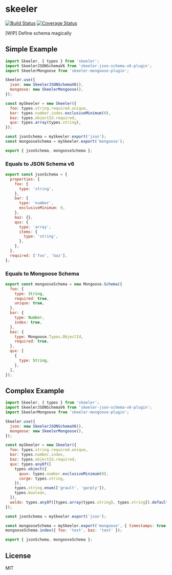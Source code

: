 # skeeler

[![Build Status](https://travis-ci.org/Cap32/skeeler.svg?branch=master)](https://travis-ci.org/Cap32/skeeler)
[![Coverage Status](https://coveralls.io/repos/github/Cap32/skeeler/badge.svg?branch=master)](https://coveralls.io/github/Cap32/skeeler?branch=master)

[WIP] Define schema magically

## Simple Example

```js
import Skeeler, { types } from 'skeeler';
import SkeelerJSONSchemaV6 from 'skeeler-json-schema-v6-plugin';
import SkeelerMongoose from 'skeeler-mongoose-plugin';

Skeeler.use({
  json: new SkeelerJSONSchemaV6(),
  mongoose: new SkeelerMongoose(),
});

const mySkeeler = new Skeeler({
  foo: types.string.required.unique,
  bar: types.number.index.exclusiveMinimum(0),
  baz: types.objectId.required,
  qux: types.array(types.string),
});

const jsonSchema = mySkeeler.export('json');
const mongooseSchema = mySkeeler.export('mongoose');

export { jsonSchema, mongooseSchema };
```

### Equals to JSON Schema v6

```js
export const jsonSchema = {
  properties: {
    foo: {
      type: 'string',
    },
    bar: {
      type: 'number',
      exclusiveMinimum: 0,
    },
    baz: {},
    qux: {
      type: 'array',
      items: {
        type: 'string',
      },
    },
  },
  required: ['foo', 'baz'],
};
```

### Equals to Mongoose Schema

```js
export const mongooseSchema = new Mongoose.Schema({
  foo: {
    type: String,
    required: true,
    unique: true,
  },
  bar: {
    type: Number,
    index: true,
  },
  baz: {
    type: Mongoose.Types.ObjectId,
    required: true,
  },
  qux: [
    {
      type: String,
    },
  ],
});
```

## Complex Example

```js
import Skeeler, { types } from 'skeeler';
import SkeelerJSONSchemaV6 from 'skeeler-json-schema-v6-plugin';
import SkeelerMongoose from 'skeeler-mongoose-plugin';

Skeeler.use({
  json: new SkeelerJSONSchemaV6(),
  mongoose: new SkeelerMongoose(),
});

const mySkeeler = new Skeeler({
  foo: types.string.required.unique,
  bar: types.number.index,
  baz: types.objectId.required,
  qux: types.anyOf([
    types.object({
      quux: types.number.exclusiveMinimum(0),
      corge: types.string,
    }),
    types.string.enum(['grault', 'garply']),
    types.boolean,
  ]),
  waldo: types.anyOf([types.array(types.string), types.string]).default([]),
});

const jsonSchema = mySkeeler.export('json');

const mongooseSchema = mySkeeler.export('mongoose', { timestamps: true });
mongooseSchema.index({ foo: 'text', baz: 'text' });

export { jsonSchema, mongooseSchema };
```

## License

MIT
